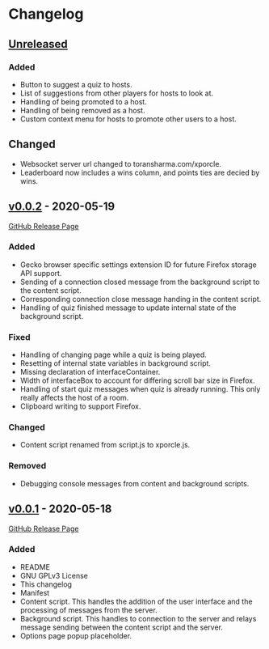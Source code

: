 Changelog
=========

[Unreleased]
------------
### Added
- Button to suggest a quiz to hosts.
- List of suggestions from other players for hosts to look at.
- Handling of being promoted to a host.
- Handling of being removed as a host.
- Custom context menu for hosts to promote other users to a host.

## Changed
- Websocket server url changed to toransharma.com/xporcle.
- Leaderboard now includes a wins column, and points ties are decied by wins.

[v0.0.2] - 2020-05-19
---------------------
[GitHub Release Page](https://github.com/ToranSharma/Xporcle-Extension/releases/tag/v0.0.2)
### Added
- Gecko browser specific settings extension ID for future Firefox storage API
  support.
- Sending of a connection closed message from the background script to the
  content script.
- Corresponding connection close message handing in the content script.
- Handling of quiz finished message to update internal state of the background
  script.

### Fixed
- Handling of changing page while a quiz is being played.
- Resetting of internal state variables in background script.
- Missing declaration of interfaceContainer.
- Width of interfaceBox to account for differing scroll bar size in Firefox.
- Handling of start quiz messages when quiz is already running. This only really
  affects the host of a room.
- Clipboard writing to support Firefox.

### Changed
- Content script renamed from script.js to xporcle.js.

### Removed
- Debugging console messages from content and background scripts.

[v0.0.1] - 2020-05-18
---------------------
[GitHub Release Page](https://github.com/ToranSharma/Xporcle-Extension/releases/tag/v0.0.1)
### Added
- README
- GNU GPLv3 License
- This changelog
- Manifest
- Content script. This handles the addition of the user interface and the
  processing of messages from the server.
- Background script. This handles to connection to the server and relays
  message sending between the content script and the server.
- Options page popup placeholder.

[Unreleased]: https://github.com/ToranSharma/Xporcle-Extension/compare/master...develop
[v0.0.2]: https://github.com/ToranSharma/Xporcle-Extension/compare/v0.0.1...v0.0.2
[v0.0.1]: https://github.com/ToranSharma/Xporcle-Extension/releases/tag/v0.0.1
